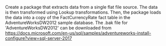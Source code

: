 Create a package that extracts data from a single flat file source. The data is then transformed using Lookup transformations. 
Then, the package loads the data into a copy of the FactCurrencyRate fact table in the AdventureWorksDW2012 sample database.
The .bak file for 'AdventureWorksDW2012' can be downloaded from https://docs.microsoft.com/en-us/sql/samples/adventureworks-install-configure?view=sql-server-2017